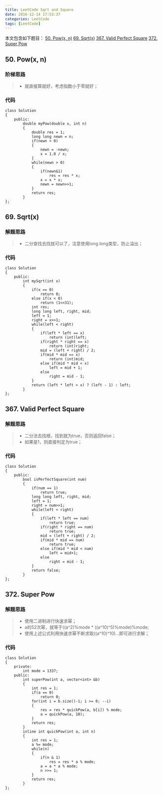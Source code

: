 ```yaml
---
title: LeetCode Sqrt and Square
date: 2016-12-14 17:53:37
categories: LeetCode
tags: [LeetCode]
---
```


本文包含如下题目：
[50. Pow(x, n)][1]
[69. Sqrt(x)][2]
[367. Valid Perfect Square][3]
[372. Super Pow][4]

<!--more-->

## 50. Pow(x, n)
### 阶梯思路
> * 就直接算就好，考虑指数小于零就好；

### 代码
```
class Solution
{
    public:
        double myPow(double x, int n)
        {
            double res = 1;
            long long newn = n;
            if(newn < 0)
            {
                newn = -newn;
                x = 1.0 / x;
            }
            while(newn > 0)
            {
                if(newn&1)
                    res = res * x;
                x = x * x;
                newn = newn>>1;
            }
            return res;
        }
};
```
## 69. Sqrt(x)
### 解题思路
> * 二分查找去找就可以了，注意使用long long类型，防止溢出；

### 代码
```
class Solution
{
    public:
        int mySqrt(int x)
        {
            if(x == 0)
                return 0;
            else if(x < 0)
                return (1<<31);
            int res;
            long long left, right, mid;
            left = 1;
            right = x>>1;
            while(left < right)
            {
                if(left * left == x)
                    return (int)left;
                if(right * right == x)
                    return (int)right;
                mid = (left + right) / 2;
                if(mid * mid == x)
                    return (int)mid;
                else if(mid * mid < x)
                    left = mid + 1;
                else
                    right = mid - 1;
            }
            return (left * left > x) ? (left - 1) : left;
        }
};
```
## 367. Valid Perfect Square
### 解题思路
> * 二分法去找根，找到就为true，否则返回false；
> * 如果是1，则直接判定为true；

### 代码
```
class Solution
{
    public:
        bool isPerfectSquare(int num)
        {
            if(num == 1)
                return true;
            long long left, right, mid;
            left = 1;
            right = num>>1;
            while(left < right)
            {
                if(left * left == num)
                    return true;
                if(right * right == num)
                    return true;
                mid = (left + right) / 2;
                if(mid * mid == num)
                    return true;
                else if(mid * mid < num)
                    left = mid+1;
                else
                    right = mid - 1;
            }
            return false;
        }
};
```

## 372. Super Pow
### 解题思路
> * 使用二进制进行快速求幂；
> * a的52次幂，就等于((a^2)%mode * ((a^10)^5)%mode)%mode;
> * 使用上述公式利用快速求幂不断求取((a^10)^10)...即可进行求解；

### 代码
```
class Solution
{
    private:
        int mode = 1337;
    public:
        int superPow(int a, vector<int> &b)
        {
            int res = 1;
            if(a == 0)
                return 0;
            for(int i = b.size()-1; i >= 0; --i)
            {
                res = res * quickPow(a, b[i]) % mode;
                a = quickPow(a, 10);
            }
            return res;
        }
        inline int quickPow(int a, int n)
        {
            int res = 1;
            a %= mode;
            while(n)
            {
                if(n & 1)
                    res = res * a % mode;
                a = a * a % mode;
                n >>= 1;
            }
            return res;
        }
};
```

  [1]: https://leetcode.com/problems/powx-n/
  [2]: https://leetcode.com/problems/sqrtx/
  [3]: https://leetcode.com/problems/valid-perfect-square/
  [4]: https://leetcode.com/problems/super-pow/